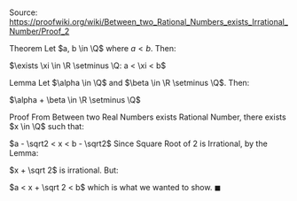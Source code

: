 # 

Source: https://proofwiki.org/wiki/Between_two_Rational_Numbers_exists_Irrational_Number/Proof_2

Theorem
Let $a, b \in \Q$ where $a < b$. 
Then:

$\exists \xi \in \R \setminus \Q: a < \xi < b$


Lemma
Let $\alpha \in \Q$ and $\beta \in \R \setminus \Q$. 
Then: 

$\alpha + \beta \in \R \setminus \Q$


Proof
From Between two Real Numbers exists Rational Number, there exists $x \in \Q$ such that:

$a - \sqrt2 < x < b - \sqrt2$
Since Square Root of 2 is Irrational, by the Lemma:

$x + \sqrt 2$ is irrational.
But:

$a < x + \sqrt 2 < b$
which is what we wanted to show.
$\blacksquare$





